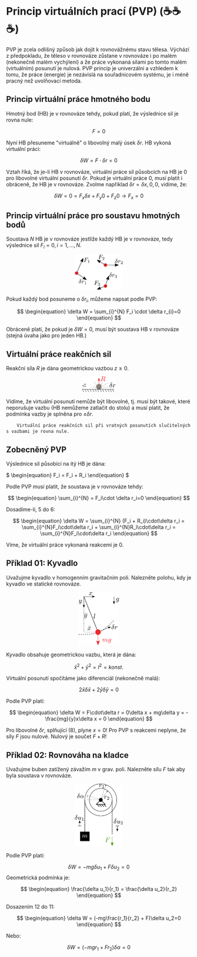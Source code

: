 # Princip virtuálních prací (PVP) (☕☕☕)

PVP je zcela odlišný způsob jak dojít k rovnovážnému stavu tělesa. Výchází z předpokladu, že těleso v rovnováze zůstane v rovnováze i po malém (nekonečně malém vychýlení) a že práce vykonaná silami po tomto malém (virtuálním) posunutí je nulová. PVP princip je univerzální a vzhledem k tomu, že práce (energie) je nezávislá na souřadnicovém systému, je i méně pracný než uvolňovací metoda.

## Princip virtuální práce hmotného bodu
Hmotný bod (HB) je v rovnováze tehdy, pokud platí, že výslednice sil je rovna nule:

$$
\begin{equation}
    F = 0
\end{equation}
$$

Nyní HB přesuneme "virtuálně" o libovolný malý úsek $\delta r$. HB vykoná virtuální práci:

$$
\begin{equation}
	\delta W = F\cdot\delta r = 0
\end{equation}
$$

Vztah říká, že je-li HB v rovnováze, virtuální práce sil působcích na HB je 0 pro libovolné virtuální posunutí $\delta r$. Pokud je virtuální práce 0, musí platit i obráceně, že HB je v rovnováze. Zvolme například $\delta r = {\delta x, 0, 0}$, vidíme, že:

$$
\begin{equation}
	\delta W = 0 = F_x \delta x + F_y 0  + F_z 0 \rightarrow F_x = 0
\end{equation}
$$

## Princip virtuální práce pro soustavu hmotných bodů

Soustava $N$ HB je v rovnováze jestliže každý HB je v rovnováze, tedy výslednice sil $F_i=0, i=1, ..., N$.

<p align="center">
    <img src="obrazky/prednaska08/PVP_soustava_hmotnych_bodu.png" alt="soustava hmotných bodů" width="130"/>
</p>

Pokud každý bod posuneme o $\delta r_i$, můžeme napsat podle PVP:

$$
\begin{equation}
	\delta W = \sum_{i}^{N} F_i \cdot \delta r_{i}=0
\end{equation}
$$

Obráceně platí, že pokud je $\delta W=0$, musí být soustava HB v rovnováze (stejná úvaha jako pro jeden HB.)

## Virtuální práce reakčních sil

Reakční síla $R$ je dána geometrickou vazbou $z\geq 0$.

<p align="center">
    <img src="obrazky/prednaska08/PVP_prace_vazeb.png" alt="práce vazeb" width="90"/>
</p>

Vidíme, že virtuální posunutí nemůže být libovolné, tj. musí být takové, které neporušuje vazbu (HB nemůžeme zatlačit do stolu) a musí platit, že podmínka vazby je splněna pro $\pm \delta r$.

```{admonition} Poznámka
    Virtuální práce reakčních sil při vratných posunutích slučitelných s vazbami je rovna nule.
```

## Zobecněný PVP
Výslednice sil působící na itý HB je dána:

$
\begin{equation}
    F_i = F_i + R_i
\end{equation}
$


Podle PVP musí platit, že soustava je v rovnováze tehdy:

$$
\begin{equation}
	\sum_{i}^{N} = F_i\cdot \delta r_i=0
\end{equation}
$$

Dosadíme-li, 5 do 6:

$$
\begin{equation}
	\delta W = \sum_{i}^{N} (F_i + R_i)\cdot\delta r_i = \sum_{i}^{N}F_i\cdot\delta r_i + \sum_{i}^{N}R_i\cdot\delta r_i = \sum_{i}^{N}F_i\cdot\delta r_i
\end{equation}
$$

Víme, že virtuální práce vykonaná reakcemi je 0.

## Příklad 01: Kyvadlo

Uvažujme kyvadlo v homogenním gravitačním poli. Nalezněte polohu, kdy je kyvadlo ve statické rovnováze.

<p align="center">
    <img src="obrazky/prednaska08/prednaska_priklad01.png" alt="kyvadlo" width="110"/>
</p>

Kyvadlo obsahuje geometrickou vazbu, která je dána:

$$
\begin{equation}
    \bar{x}^2 + \bar{y}^2 = l^2 = konst.
\end{equation}
$$

Virtuální posunutí spočítáme jako diferenciál (nekonečně malá):

$$
\begin{equation}
    2\bar{x}\delta{\bar{x}} + 2\bar{y}\delta{\bar{y}} = 0
\end{equation}
$$

Podle PVP platí:

$$
\begin{equation}
    \delta W = F\cdot\delta r = 0\delta x + mg\delta y = -\frac{mg}{y}x\delta x = 0
\end{equation}
$$

Pro libovolné $\delta r$, splňující (8), plyne $x=0$! Pro PVP s reakcemi neplyne, že síly $F$ jsou nulové. Nulový je součet $F + R$!

## Příklad 02: Rovnováha na kladce
Uvažujme buben zatížený závažím $m$ v grav. poli. Nalezněte sílu $F$ tak aby byla soustava v rovnováze.

<p align="center">
    <img src="obrazky/prednaska08/prednaska_priklad02.png" alt="kladka" width="130"/>
</p>

Podle PVP platí:

$$
\begin{equation}
    \delta W = -mg\delta u_1 + F\delta u_2 = 0
\end{equation}
$$
Geometrická podmínka je:

$$
\begin{equation}
    \frac{\delta u_1}{r_1} = \frac{\delta u_2}{r_2}
\end{equation}
$$

Dosazením 12 do 11:

$$
\begin{equation}
    \delta W = (-mg\frac{r_1}{r_2} + F)\delta u_2=0
\end{equation}
$$

Nebo:

$$
\begin{equation}
    \delta W = (-mg r_1 + F r_2)\delta\alpha=0
\end{equation}
$$
